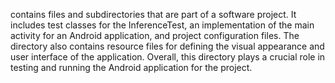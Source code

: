 contains files and subdirectories that are part of a software project. It includes test classes for the InferenceTest, an implementation of the main activity for an Android application, and project configuration files. The directory also contains resource files for defining the visual appearance and user interface of the application. Overall, this directory plays a crucial role in testing and running the Android application for the project.